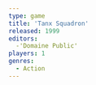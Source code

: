 ```yaml
---
type: game
title: 'Tanx Squadron'
released: 1999
editors: 
  -'Domaine Public'
players: 1
genres:
  - Action
---
```

